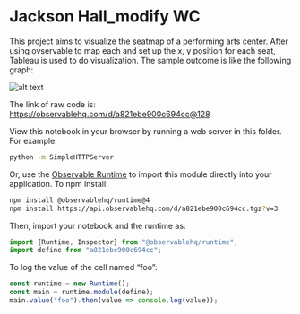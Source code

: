 # Jackson Hall_modify WC

This project aims to visualize the seatmap of a performing arts center. After using ovservable to map each and set up the x, y position for each seat, Tableau is used to do visualization. The sample outcome is like the following graph: 

![alt text](https://github.com/zxuannn/seatmap/blob/master/seatmap%20sample.png)


The link of raw code is: 
https://observablehq.com/d/a821ebe900c694cc@128

View this notebook in your browser by running a web server in this folder. For
example:

~~~sh
python -m SimpleHTTPServer
~~~

Or, use the [Observable Runtime](https://github.com/observablehq/runtime) to
import this module directly into your application. To npm install:

~~~sh
npm install @observablehq/runtime@4
npm install https://api.observablehq.com/d/a821ebe900c694cc.tgz?v=3
~~~

Then, import your notebook and the runtime as:

~~~js
import {Runtime, Inspector} from "@observablehq/runtime";
import define from "a821ebe900c694cc";
~~~

To log the value of the cell named “foo”:

~~~js
const runtime = new Runtime();
const main = runtime.module(define);
main.value("foo").then(value => console.log(value));
~~~
